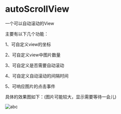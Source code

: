 # autoScrollView
一个可以自动滚动的View

主要有以下几个功能：

1、可自定义view的坐标

2、可自定义view中图片数量

3、可自定义是否需要自动滚动

4、可自定义自动滚动的间隔时间

5、可响应图片的点击事件

具体的效果图如下：(图片可能较大，显示需要等待一会儿)

![abc](https://github.com/MarsCWD/autoScrollView/blob/master/图片轮播/Picture/图片轮播效果图.gif)

